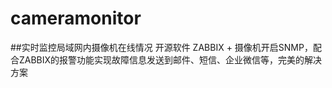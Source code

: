 # cameramonitor
##实时监控局域网内摄像机在线情况
开源软件 ZABBIX + 摄像机开启SNMP，配合ZABBIX的报警功能实现故障信息发送到邮件、短信、企业微信等，完美的解决方案
